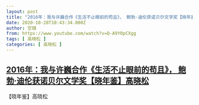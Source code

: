 ```yaml
---
layout: post
title: "2016年：我与许巍合作《生活不止眼前的苟且》， 鲍勃·迪伦获诺贝尔文学奖【晓年鉴】高晓松"
date: 2020-10-28T10:43:34.000Z
author: 空镜
from: https://www.youtube.com/watch?v=Q-A9Y0pCXgg
tags: [ 高晓松 ]
categories: [ 高晓松 ]
---
```

<!--1603881814000-->
[2016年：我与许巍合作《生活不止眼前的苟且》， 鲍勃·迪伦获诺贝尔文学奖【晓年鉴】高晓松](https://www.youtube.com/watch?v=Q-A9Y0pCXgg)
------

<div>
【晓年鉴】高晓松
</div>
